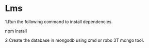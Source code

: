 # Lms

1.Run the following command to install dependencies.

   npm install

2 Create the database in mongodb using cmd or robo 3T mongo tool.   